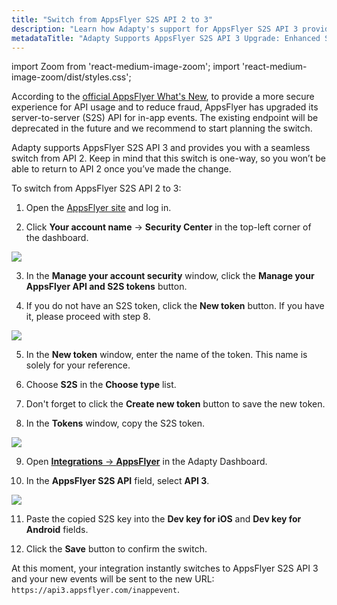 ```yaml
---
title: "Switch from AppsFlyer S2S API 2 to 3"
description: "Learn how Adapty's support for AppsFlyer S2S API 3 provides a seamless transition from API 2, enhancing security and reducing fraud in in-app events. Switch today"
metadataTitle: "Adapty Supports AppsFlyer S2S API 3 Upgrade: Enhanced Security and Fraud Reduction"
---
```


import Zoom from 'react-medium-image-zoom';
import 'react-medium-image-zoom/dist/styles.css';

According to the [official AppsFlyer What's New](https://support.appsflyer.com/hc/en-us/articles/20509378973457-Bulletin-Upgrading-the-AppsFlyer-S2S-API), to provide a more secure experience for API usage and to reduce fraud, AppsFlyer has upgraded its server-to-server (S2S) API for in-app events. The existing endpoint will be deprecated in the future and we recommend to start planning the switch. 

Adapty supports AppsFlyer S2S API 3 and provides you with a seamless switch from API 2. Keep in mind that this switch is one-way, so you won’t be able to return to API 2 once you’ve made the change.

To switch from AppsFlyer S2S API 2 to 3:

1. Open the [AppsFlyer site](https://appsflyer.com/home) and log in.

2. Click **Your account name** -> **Security Center** in the top-left corner of the dashboard.

   

<Zoom>
  <img src={require('./img/be299ea-appsflyer_security_center.webp').default}
  style={{
    border: '1px solid #727272', /* border width and color */
    width: '700px', /* image width */
    display: 'block', /* for alignment */
    margin: '0 auto' /* center alignment */
  }}
/>
</Zoom>




3. In the **Manage your account security** window, click the **Manage your AppsFlyer API and S2S tokens** button.

4. If you do not have an S2S token, click the **New token** button. If you have it, please proceed with step 8.

   

<Zoom>
  <img src={require('./img/7934920-appsflyer_new_token.webp').default}
  style={{
    border: '1px solid #727272', /* border width and color */
    width: '700px', /* image width */
    display: 'block', /* for alignment */
    margin: '0 auto' /* center alignment */
  }}
/>
</Zoom>




5. In the **New token** window, enter the name of the token. This name is solely for your reference. 

6. Choose **S2S** in the **Choose type** list.

7. Don't forget to click the **Create new token** button to save the new token.

8. In the **Tokens** window, copy the S2S token.

   

<Zoom>
  <img src={require('./img/d014c25-appsflyer_tokens.webp').default}
  style={{
    border: '1px solid #727272', /* border width and color */
    width: '700px', /* image width */
    display: 'block', /* for alignment */
    margin: '0 auto' /* center alignment */
  }}
/>
</Zoom>




9. Open [**Integrations** -> **AppsFlyer**](https://app.adapty.io/integrations/appsflyer) in the Adapty Dashboard.

10. In the **AppsFlyer S2S API** field, select **API 3**.

    

<Zoom>
  <img src={require('./img/c0b3e72-appsflyer_switch_API.webp').default}
  style={{
    border: '1px solid #727272', /* border width and color */
    width: '700px', /* image width */
    display: 'block', /* for alignment */
    margin: '0 auto' /* center alignment */
  }}
/>
</Zoom>




11. Paste the copied S2S key into the **Dev key for iOS** and **Dev key for Android** fields. 

12. Click the **Save** button to confirm the switch.

At this moment, your integration instantly switches to AppsFlyer S2S API 3 and your new events will be sent to the new URL: `https://api3.appsflyer.com/inappevent`.